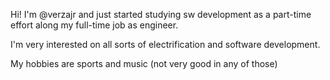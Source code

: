 Hi! I'm @verzajr and just started studying sw development as a part-time effort along my full-time job as engineer.

I'm very interested on all sorts of electrification and software development. 

My hobbies are sports and music (not very good in any of those)

<!---
verzajr/verzajr is a ✨ special ✨ repository because its `README.md` (this file) appears on your GitHub profile.
You can click the Preview link to take a look at your changes.
--->
